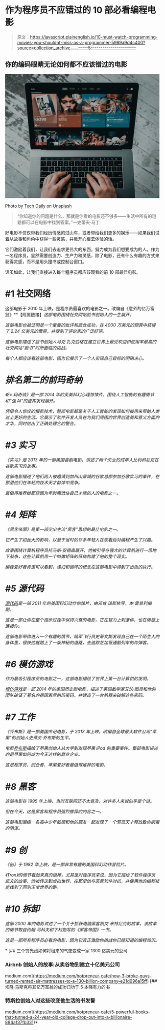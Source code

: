 # 作为程序员不应错过的 10 部必看编程电影

> 原文：<https://javascript.plainenglish.io/10-must-watch-programming-movies-you-shouldnt-miss-as-a-programmer-5989a9d4c400?source=collection_archive---------5----------------------->

## 你的编码眼睛无论如何都不应该错过的电影

![](img/be447db577aea8c75da2477617463199.png)

Photo by [Tech Daily](https://unsplash.com/@techdailyca?utm_source=unsplash&utm_medium=referral&utm_content=creditCopyText) on [Unsplash](https://unsplash.com/s/photos/movies?utm_source=unsplash&utm_medium=referral&utm_content=creditCopyText)

> “你知道你的问题是什么，那就是你看的电影还不够多——生活中所有的谜题都可以在电影中找到答案。”—史蒂夫·马丁

好电影不仅仅带我们经历情感的过山车，或者带给我们更多的娱乐——如果我们试着从故事和角色中获得一些灵感，并敞开心扉去体验的话。

它们激励着我们，让我们去追求更伟大的东西，努力成为我们想要成为的人。作为一名程序员，显然需要创造力、生产力和灵感，除了电影，还有什么有趣的方式来获得灵感，而不是用头撞书或控制台窗口。

话虽如此，让我们直接进入每个程序员都应该观看的前 10 部最佳电影。

# #1 社交网络

这部电影于 2010 年上映，是程序员最喜欢的电影之一。改编自《意外的亿万富翁》[](https://www.amazon.in/gp/product/0307740986/ref=as_li_tl?ie=UTF8&camp=3638&creative=24630&creativeASIN=0307740986&linkCode=as2&tag=2026030-21&linkId=f429bc5a0b479ff7ae83b900e3b78874)**【附属链接】*这部电影围绕社交网站脸书创始人的一生展开。*

*这部电影也被证明是一个重要的批评和商业成功，在 4000 万美元的预算中获得了 2.24 亿美元的票房，并受到了评论家的广泛好评。*

*这部电影描述了脸书创始人马克·扎克伯格在建立世界上最受欢迎和使用率最高的社交网站“脸书”时所面临的挑战。*

*每个人都应该看这部电影，因为它展示了一个人实现自己目标的明确决心。*

# *排名第二的前玛奇纳*

*《Ex 玛奇纳》是一部 2014 年的英美科幻心理惊悚片，围绕人工智能的有趣情节和“强 AI”的虚构发现展开。*

*凭借令人惊叹的摄影技术，整部电影都是关于人工智能的发现如何被用来帮助人类过上更好的生活。它展示了软件开发人员在为我们周围的世界创造美和意义方面的才华，同时给出了正确处理它的警告。*

# *#3 实习*

*《实习》是 2013 年的一部美国喜剧电影，讲述了两个失业的成年人比利和尼克在谷歌实习的故事。*

*这部电影描述了他们两人被邀请到加州山景城的谷歌总部参加谷歌实习的事件，在那里他们在年轻的技术天才群体中竞争。*

*最值得推荐给那些因为年龄而低估自己才能的人的电影之一。*

# *#4 矩阵*

*《黑客帝国》是第一部突出主流“黑客”思想的最佳电影之一。*

*它产生了如此大的影响，以至于当时的许多年轻人在观看后对编程产生了兴趣。*

*故事围绕计算机程序员托马斯·安德森展开，他被引导与强大的计算机进行一场地下战争，这些计算机用一个叫做矩阵的系统构建了他的整个现实。*

*编程爱好者肯定可以看到，递归和循环的概念在这部电影中得到了出色的执行。*

# *#5 源代码*

*[源代码](https://en.wikipedia.org/wiki/Source_Code)是一部 2011 年的美国科幻动作惊悚片，由邓肯·琼斯执导，本·雷普利编剧。*

*这是一部让你在整个跑步过程中保持兴奋的电影，它在智力上刺激你，也在情感上连接你。*

*这部电影带你进入一个有趣的情节，陆军飞行员史蒂文斯发现自己在一个陌生人的身体里，很快他就踏上了一条神秘的道路，去追踪芝加哥通勤列车的炸弹客。*

# *#6 模仿游戏*

*作为最吸引程序员的电影之一，这部电影描绘了世界上第一台计算机的发明。*

*[模仿游戏](https://en.wikipedia.org/wiki/The_Imitation_Game)是一部 2014 年的美国历史剧电影，描述了英国数学家艾伦·图灵和他的团队破译了著名的德国恩尼格玛密码，并建造了一台机器来破解这些密码。*

# *#7 工作*

*《乔布斯》是一部美国传记电影，于 2013 年上映，改编自全球最大软件公司“苹果”的创始人史蒂夫·乔布斯的生平。*

*电影[乔布斯](https://en.wikipedia.org/wiki/Jobs_(film))描绘了苹果创始人从大学到发现苹果 iPod 的重要事件。整部电影讲述的是苹果如何成为今天这样的商业企业。*

*这是程序员、创业者、苹果爱好者最值得推荐的电影。*

# *#8 黑客*

*这部电影在 1995 年上映，当时互联网还不太普及，对许多人来说似乎是个谜。*

*但在今天，这是黑客和程序员强烈推荐的内容之一。*

*这部电影围绕一名高中少年戴德和他的朋友一起发现了一个邪恶天才释放致命病毒的阴谋。*

# *#9 创*

*《创》于 1982 年上映，是一部非常有趣的美国科幻动作冒险片。*

*《Tron》的情节看起来真的很棒，尤其是对程序员来说，因为它描绘了软件程序员凯文的故事，他被传送到虚拟世界，在那里他与恶意软件对抗，并使用他的编程技能找到了回到正常世界的路。*

# *#10 拆卸*

*这部 2000 年的电影讲述了一个关于抓获电脑黑客凯文·米特尼克的故事，该故事的情节取自约翰·马科夫和下村勉写的《黑客帝国》一书。*

*这是一部所有程序员必看的电影，因为它真正激励你挑战你已经知道的编程知识。*

*[](https://medium.com/hotpreneur-cafe/how-3-broke-guys-turned-rented-air-mattresses-to-a-130-billion-company-e21d996a15ff) [## 三个穷光蛋如何将租来的气垫变成一家 1300 亿美元的公司

### Airbnb 创始人的故事:从卖谷物到建立十亿美元公司

medium.com](https://medium.com/hotpreneur-cafe/how-3-broke-guys-turned-rented-air-mattresses-to-a-130-billion-company-e21d996a15ff) [](https://medium.com/hotpreneur-cafe/5-powerful-books-that-turned-a-24-year-old-college-drop-out-into-a-billionaire-884af37fb331) [## 埃隆·马斯克将其亿万富翁的成功归功于 5 本强有力的书

### 特斯拉创始人对这些改变他生活的书发誓

medium.com](https://medium.com/hotpreneur-cafe/5-powerful-books-that-turned-a-24-year-old-college-drop-out-into-a-billionaire-884af37fb331)*